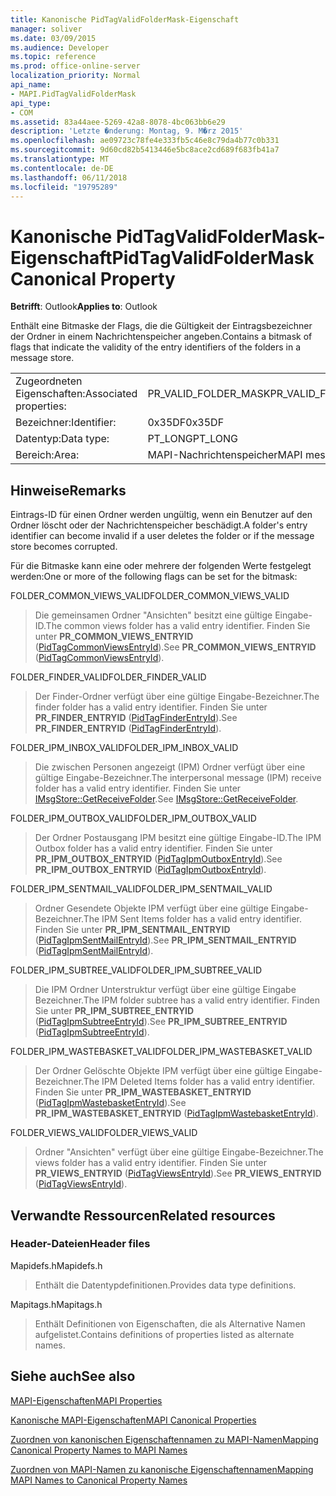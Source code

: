 ```yaml
---
title: Kanonische PidTagValidFolderMask-Eigenschaft
manager: soliver
ms.date: 03/09/2015
ms.audience: Developer
ms.topic: reference
ms.prod: office-online-server
localization_priority: Normal
api_name:
- MAPI.PidTagValidFolderMask
api_type:
- COM
ms.assetid: 83a44aee-5269-42a8-8078-4bc063bb6e29
description: 'Letzte �nderung: Montag, 9. M�rz 2015'
ms.openlocfilehash: ae09723c78fe4e333fb5c46e8c79da4b77c0b331
ms.sourcegitcommit: 9d60cd82b5413446e5bc8ace2cd689f683fb41a7
ms.translationtype: MT
ms.contentlocale: de-DE
ms.lasthandoff: 06/11/2018
ms.locfileid: "19795289"
---
```

# <a name="pidtagvalidfoldermask-canonical-property"></a><span data-ttu-id="06d01-103">Kanonische PidTagValidFolderMask-Eigenschaft</span><span class="sxs-lookup"><span data-stu-id="06d01-103">PidTagValidFolderMask Canonical Property</span></span>

  
  
<span data-ttu-id="06d01-104">**Betrifft**: Outlook</span><span class="sxs-lookup"><span data-stu-id="06d01-104">**Applies to**: Outlook</span></span> 
  
<span data-ttu-id="06d01-105">Enthält eine Bitmaske der Flags, die die Gültigkeit der Eintragsbezeichner der Ordner in einem Nachrichtenspeicher angeben.</span><span class="sxs-lookup"><span data-stu-id="06d01-105">Contains a bitmask of flags that indicate the validity of the entry identifiers of the folders in a message store.</span></span>
  
|||
|:-----|:-----|
|<span data-ttu-id="06d01-106">Zugeordneten Eigenschaften:</span><span class="sxs-lookup"><span data-stu-id="06d01-106">Associated properties:</span></span>  <br/> |<span data-ttu-id="06d01-107">PR_VALID_FOLDER_MASK</span><span class="sxs-lookup"><span data-stu-id="06d01-107">PR_VALID_FOLDER_MASK</span></span>  <br/> |
|<span data-ttu-id="06d01-108">Bezeichner:</span><span class="sxs-lookup"><span data-stu-id="06d01-108">Identifier:</span></span>  <br/> |<span data-ttu-id="06d01-109">0x35DF</span><span class="sxs-lookup"><span data-stu-id="06d01-109">0x35DF</span></span>  <br/> |
|<span data-ttu-id="06d01-110">Datentyp:</span><span class="sxs-lookup"><span data-stu-id="06d01-110">Data type:</span></span>  <br/> |<span data-ttu-id="06d01-111">PT_LONG</span><span class="sxs-lookup"><span data-stu-id="06d01-111">PT_LONG</span></span>  <br/> |
|<span data-ttu-id="06d01-112">Bereich:</span><span class="sxs-lookup"><span data-stu-id="06d01-112">Area:</span></span>  <br/> |<span data-ttu-id="06d01-113">MAPI-Nachrichtenspeicher</span><span class="sxs-lookup"><span data-stu-id="06d01-113">MAPI message store</span></span>  <br/> |
   
## <a name="remarks"></a><span data-ttu-id="06d01-114">Hinweise</span><span class="sxs-lookup"><span data-stu-id="06d01-114">Remarks</span></span>

<span data-ttu-id="06d01-115">Eintrags-ID für einen Ordner werden ungültig, wenn ein Benutzer auf den Ordner löscht oder der Nachrichtenspeicher beschädigt.</span><span class="sxs-lookup"><span data-stu-id="06d01-115">A folder's entry identifier can become invalid if a user deletes the folder or if the message store becomes corrupted.</span></span>
  
<span data-ttu-id="06d01-116">Für die Bitmaske kann eine oder mehrere der folgenden Werte festgelegt werden:</span><span class="sxs-lookup"><span data-stu-id="06d01-116">One or more of the following flags can be set for the bitmask:</span></span> 
  
<span data-ttu-id="06d01-117">FOLDER_COMMON_VIEWS_VALID</span><span class="sxs-lookup"><span data-stu-id="06d01-117">FOLDER_COMMON_VIEWS_VALID</span></span> 
  
> <span data-ttu-id="06d01-118">Die gemeinsamen Ordner "Ansichten" besitzt eine gültige Eingabe-ID.</span><span class="sxs-lookup"><span data-stu-id="06d01-118">The common views folder has a valid entry identifier.</span></span> <span data-ttu-id="06d01-119">Finden Sie unter **PR_COMMON_VIEWS_ENTRYID** ([PidTagCommonViewsEntryId](pidtagcommonviewsentryid-canonical-property.md)).</span><span class="sxs-lookup"><span data-stu-id="06d01-119">See **PR_COMMON_VIEWS_ENTRYID** ([PidTagCommonViewsEntryId](pidtagcommonviewsentryid-canonical-property.md)).</span></span>
    
<span data-ttu-id="06d01-120">FOLDER_FINDER_VALID</span><span class="sxs-lookup"><span data-stu-id="06d01-120">FOLDER_FINDER_VALID</span></span> 
  
> <span data-ttu-id="06d01-121">Der Finder-Ordner verfügt über eine gültige Eingabe-Bezeichner.</span><span class="sxs-lookup"><span data-stu-id="06d01-121">The finder folder has a valid entry identifier.</span></span> <span data-ttu-id="06d01-122">Finden Sie unter **PR_FINDER_ENTRYID** ([PidTagFinderEntryId](pidtagfinderentryid-canonical-property.md)).</span><span class="sxs-lookup"><span data-stu-id="06d01-122">See **PR_FINDER_ENTRYID** ([PidTagFinderEntryId](pidtagfinderentryid-canonical-property.md)).</span></span> 
    
<span data-ttu-id="06d01-123">FOLDER_IPM_INBOX_VALID</span><span class="sxs-lookup"><span data-stu-id="06d01-123">FOLDER_IPM_INBOX_VALID</span></span> 
  
> <span data-ttu-id="06d01-124">Die zwischen Personen angezeigt (IPM) Ordner verfügt über eine gültige Eingabe-Bezeichner.</span><span class="sxs-lookup"><span data-stu-id="06d01-124">The interpersonal message (IPM) receive folder has a valid entry identifier.</span></span> <span data-ttu-id="06d01-125">Finden Sie unter [IMsgStore::GetReceiveFolder](imsgstore-getreceivefolder.md).</span><span class="sxs-lookup"><span data-stu-id="06d01-125">See [IMsgStore::GetReceiveFolder](imsgstore-getreceivefolder.md).</span></span> 
    
<span data-ttu-id="06d01-126">FOLDER_IPM_OUTBOX_VALID</span><span class="sxs-lookup"><span data-stu-id="06d01-126">FOLDER_IPM_OUTBOX_VALID</span></span> 
  
> <span data-ttu-id="06d01-127">Der Ordner Postausgang IPM besitzt eine gültige Eingabe-ID.</span><span class="sxs-lookup"><span data-stu-id="06d01-127">The IPM Outbox folder has a valid entry identifier.</span></span> <span data-ttu-id="06d01-128">Finden Sie unter **PR_IPM_OUTBOX_ENTRYID** ([PidTagIpmOutboxEntryId](pidtagipmoutboxentryid-canonical-property.md)).</span><span class="sxs-lookup"><span data-stu-id="06d01-128">See **PR_IPM_OUTBOX_ENTRYID** ([PidTagIpmOutboxEntryId](pidtagipmoutboxentryid-canonical-property.md)).</span></span> 
    
<span data-ttu-id="06d01-129">FOLDER_IPM_SENTMAIL_VALID</span><span class="sxs-lookup"><span data-stu-id="06d01-129">FOLDER_IPM_SENTMAIL_VALID</span></span> 
  
> <span data-ttu-id="06d01-130">Ordner Gesendete Objekte IPM verfügt über eine gültige Eingabe-Bezeichner.</span><span class="sxs-lookup"><span data-stu-id="06d01-130">The IPM Sent Items folder has a valid entry identifier.</span></span> <span data-ttu-id="06d01-131">Finden Sie unter **PR_IPM_SENTMAIL_ENTRYID** ([PidTagIpmSentMailEntryId](pidtagipmsentmailentryid-canonical-property.md)).</span><span class="sxs-lookup"><span data-stu-id="06d01-131">See **PR_IPM_SENTMAIL_ENTRYID** ([PidTagIpmSentMailEntryId](pidtagipmsentmailentryid-canonical-property.md)).</span></span>
    
<span data-ttu-id="06d01-132">FOLDER_IPM_SUBTREE_VALID</span><span class="sxs-lookup"><span data-stu-id="06d01-132">FOLDER_IPM_SUBTREE_VALID</span></span> 
  
> <span data-ttu-id="06d01-133">Die IPM Ordner Unterstruktur verfügt über eine gültige Eingabe Bezeichner.</span><span class="sxs-lookup"><span data-stu-id="06d01-133">The IPM folder subtree has a valid entry identifier.</span></span> <span data-ttu-id="06d01-134">Finden Sie unter **PR_IPM_SUBTREE_ENTRYID** ([PidTagIpmSubtreeEntryId](pidtagipmsubtreeentryid-canonical-property.md)).</span><span class="sxs-lookup"><span data-stu-id="06d01-134">See **PR_IPM_SUBTREE_ENTRYID** ([PidTagIpmSubtreeEntryId](pidtagipmsubtreeentryid-canonical-property.md)).</span></span>
    
<span data-ttu-id="06d01-135">FOLDER_IPM_WASTEBASKET_VALID</span><span class="sxs-lookup"><span data-stu-id="06d01-135">FOLDER_IPM_WASTEBASKET_VALID</span></span> 
  
> <span data-ttu-id="06d01-136">Der Ordner Gelöschte Objekte IPM verfügt über eine gültige Eingabe-Bezeichner.</span><span class="sxs-lookup"><span data-stu-id="06d01-136">The IPM Deleted Items folder has a valid entry identifier.</span></span> <span data-ttu-id="06d01-137">Finden Sie unter **PR_IPM_WASTEBASKET_ENTRYID** ([PidTagIpmWastebasketEntryId](pidtagipmwastebasketentryid-canonical-property.md)).</span><span class="sxs-lookup"><span data-stu-id="06d01-137">See **PR_IPM_WASTEBASKET_ENTRYID** ([PidTagIpmWastebasketEntryId](pidtagipmwastebasketentryid-canonical-property.md)).</span></span>
    
<span data-ttu-id="06d01-138">FOLDER_VIEWS_VALID</span><span class="sxs-lookup"><span data-stu-id="06d01-138">FOLDER_VIEWS_VALID</span></span> 
  
> <span data-ttu-id="06d01-139">Ordner "Ansichten" verfügt über eine gültige Eingabe-Bezeichner.</span><span class="sxs-lookup"><span data-stu-id="06d01-139">The views folder has a valid entry identifier.</span></span> <span data-ttu-id="06d01-140">Finden Sie unter **PR_VIEWS_ENTRYID** ([PidTagViewsEntryId](pidtagviewsentryid-canonical-property.md)).</span><span class="sxs-lookup"><span data-stu-id="06d01-140">See **PR_VIEWS_ENTRYID** ([PidTagViewsEntryId](pidtagviewsentryid-canonical-property.md)).</span></span>
    
## <a name="related-resources"></a><span data-ttu-id="06d01-141">Verwandte Ressourcen</span><span class="sxs-lookup"><span data-stu-id="06d01-141">Related resources</span></span>

### <a name="header-files"></a><span data-ttu-id="06d01-142">Header-Dateien</span><span class="sxs-lookup"><span data-stu-id="06d01-142">Header files</span></span>

<span data-ttu-id="06d01-143">Mapidefs.h</span><span class="sxs-lookup"><span data-stu-id="06d01-143">Mapidefs.h</span></span>
  
> <span data-ttu-id="06d01-144">Enthält die Datentypdefinitionen.</span><span class="sxs-lookup"><span data-stu-id="06d01-144">Provides data type definitions.</span></span>
    
<span data-ttu-id="06d01-145">Mapitags.h</span><span class="sxs-lookup"><span data-stu-id="06d01-145">Mapitags.h</span></span>
  
> <span data-ttu-id="06d01-146">Enthält Definitionen von Eigenschaften, die als Alternative Namen aufgelistet.</span><span class="sxs-lookup"><span data-stu-id="06d01-146">Contains definitions of properties listed as alternate names.</span></span>
    
## <a name="see-also"></a><span data-ttu-id="06d01-147">Siehe auch</span><span class="sxs-lookup"><span data-stu-id="06d01-147">See also</span></span>



[<span data-ttu-id="06d01-148">MAPI-Eigenschaften</span><span class="sxs-lookup"><span data-stu-id="06d01-148">MAPI Properties</span></span>](mapi-properties.md)
  
[<span data-ttu-id="06d01-149">Kanonische MAPI-Eigenschaften</span><span class="sxs-lookup"><span data-stu-id="06d01-149">MAPI Canonical Properties</span></span>](mapi-canonical-properties.md)
  
[<span data-ttu-id="06d01-150">Zuordnen von kanonischen Eigenschaftennamen zu MAPI-Namen</span><span class="sxs-lookup"><span data-stu-id="06d01-150">Mapping Canonical Property Names to MAPI Names</span></span>](mapping-canonical-property-names-to-mapi-names.md)
  
[<span data-ttu-id="06d01-151">Zuordnen von MAPI-Namen zu kanonische Eigenschaftennamen</span><span class="sxs-lookup"><span data-stu-id="06d01-151">Mapping MAPI Names to Canonical Property Names</span></span>](mapping-mapi-names-to-canonical-property-names.md)

